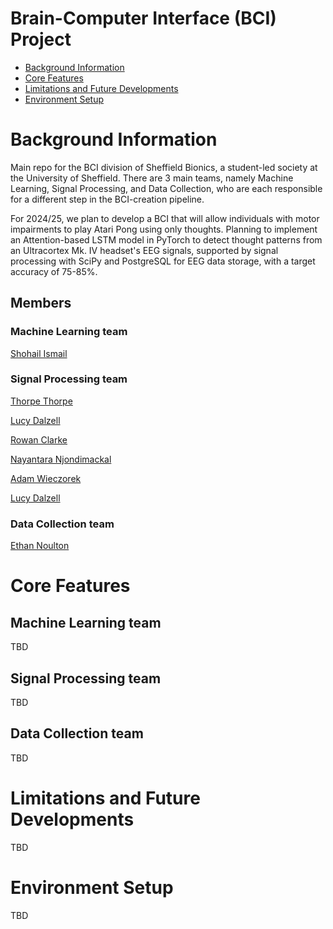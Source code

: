 # Brain-Computer Interface (BCI) Project

   * [Background Information](#background-information)
   * [Core Features](#core-features)
   * [Limitations and Future Developments](#limitations-and-future-developments)
   * [Environment Setup](#environment-setup)

# Background Information

Main repo for the BCI division of Sheffield Bionics, a student-led society at the University of Sheffield. There are 3 main teams, namely Machine Learning, Signal Processing, and Data Collection, who are each responsible for a different step in the BCI-creation pipeline.

For 2024/25, we plan to develop a BCI that will allow individuals with motor impairments to play Atari Pong using only thoughts. Planning to implement an Attention-based LSTM model in PyTorch to detect thought patterns from an Ultracortex Mk. IV headset's EEG signals, supported by signal processing with SciPy and PostgreSQL for EEG data storage, with a target accuracy of 75-85%.

## Members
### Machine Learning team
[Shohail Ismail](https://github.com/shohail-ismail)


### Signal Processing team
[Thorpe Thorpe](https://github.com/ImJustChaotic)

[Lucy Dalzell](https://github.com/luna-dzx)

[Rowan Clarke](https://github.com/RowanC-02)

[Nayantara Njondimackal](https://github.com/lnlnlnl)

[Adam Wieczorek](https://github.com/skewbmaster)

[Lucy Dalzell](https://github.com/luna-dzx)


### Data Collection team
[Ethan Noulton](https://github.com/ENoulton)

# Core Features
## Machine Learning team

TBD

## Signal Processing team

TBD

## Data Collection team

TBD

# Limitations and Future Developments

TBD

# Environment Setup

TBD
